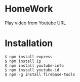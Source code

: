 # HomeWork
Play video from Youtube URL

# Installation
    $ npm install express
    $ npm install ip
    $ npm install youtube-info
    $ npm install youtube-id
    $ npm -g install firebase-tools


